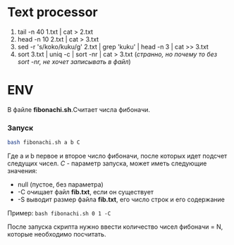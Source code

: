 # Text processor
1) tail -n 40 1.txt | cat > 2.txt
2) head -n 10 2.txt | cat > 3.txt
3) sed -r 's/koko/kuku/g' 2.txt | grep 'kuku' | head -n 3 | cat >> 3.txt
4) sort 3.txt | uniq -c | sort -nr | cat > 3.txt
    (*странно, но почему то без sort -nr, не хочет записывать в файл*)
# ENV
В файле **fibonachi.sh**.Считает числа фибоначи.
### Запуск
```bash
bash fibonachi.sh a b C
```
Где a и b первое и второе число фибоначи, после которых идет подсчет следущих чисел.
*C* - параметр запуска, может иметь следующие значения:
- null (пустое, без параметра)
- -C очищает файл **fib.txt**, если он существует 
- -S выводит размер файла **fib.txt**, его число строк и его содержание

Пример: `bash fibonachi.sh 0 1 -C`

После запуска скрипта нужно ввести количество чисел фибоначи = N, которые необходимо посчитать.
